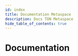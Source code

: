 ```yaml
---
id: index
title: Documentation Metaspace
description: Docs TON Metaspace
hide_table_of_contents: true
---
```


# Documentation
